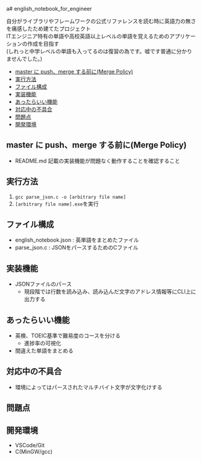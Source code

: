 a# english_notebook_for_engineer

自分がライブラリやフレームワークの公式リファレンスを読む時に英語力の無さを痛感したため建てたプロジェクト  
ITエンジニア特有の単語や高校英語以上レベルの単語を覚えるためのアプリケーションの作成を目指す  
(しれっと中学レベルの単語も入ってるのは復習の為です。嘘です普通に分かりませんでした。)

- [master に push、merge する前に(Merge Policy)](#master-%e3%81%ab-pushmerge-%e3%81%99%e3%82%8b%e5%89%8d%e3%81%abmerge-policy)
- [実行方法](#%e5%ae%9f%e8%a1%8c%e6%96%b9%e6%b3%95)
- [ファイル構成](#%e3%83%95%e3%82%a1%e3%82%a4%e3%83%ab%e6%a7%8b%e6%88%90)
- [実装機能](#%e5%ae%9f%e8%a3%85%e6%a9%9f%e8%83%bd)
- [あったらいい機能](#%e3%81%82%e3%81%a3%e3%81%9f%e3%82%89%e3%81%84%e3%81%84%e6%a9%9f%e8%83%bd)
- [対応中の不具合](#%e5%af%be%e5%bf%9c%e4%b8%ad%e3%81%ae%e4%b8%8d%e5%85%b7%e5%90%88)
- [問題点](#%e5%95%8f%e9%a1%8c%e7%82%b9)
- [開発環境](#%e9%96%8b%e7%99%ba%e7%92%b0%e5%a2%83)

## master に push、merge する前に(Merge Policy)

- README.md 記載の実装機能が問題なく動作することを確認すること

## 実行方法

1. `gcc parse_json.c -o [arbitrary file name]`
2. `[arbitrary file name].exe`を実行

## ファイル構成

- english_notebook.json : 英単語をまとめたファイル
- parse_json.c : JSONをパースするためのCファイル

## 実装機能

- JSONファイルのパース
  - 現段階では行数を読み込み、読み込んだ文字のアドレス情報等にCLI上に出力する

## あったらいい機能

- 英検、TOEIC基準で難易度のコースを分ける
  - 進捗率の可視化
- 間違えた単語をまとめる

## 対応中の不具合

- 環境によってはパースされたマルチバイト文字が文字化けする

## 問題点

## 開発環境

- VSCode/Git
- C(MinGW/gcc)
